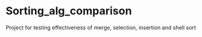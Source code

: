 # Sorting_alg_comparison
Project for testing effectiveness of merge, selection, insertion and shell sort

